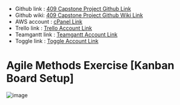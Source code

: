 * Github link : [409 Capstone Project Github Link](https://github.com/JosmiJose14/dgl-409-capstone-project-JosmiJose14)
* Github wiki:  [409 Capstone Project Github Wiki Link](https://github.com/nic-dgl409-wi24/dgl-409-capstone-project-JosmiJose14/wiki)
* AWS account : [cPanel Link](https://dgl409.jjose.imgd.ca/)
* Trello link : [Trello Account Link](https://trello.com/u/josmijose2)
* Teamgantt link : [Teamgantt Account Link](https://app.teamgantt.com/my-projects)
* Toggle link : [Toggle Account Link](https://track.toggl.com/onboarding)


# Agile Methods Exercise [Kanban Board Setup]
![image](https://github.com/nic-dgl409-wi24/dgl-409-capstone-project-JosmiJose14/assets/12296093/d68ee855-0257-490e-a387-ba7425316af6)

